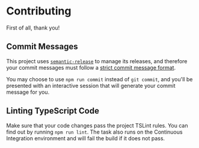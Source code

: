 # Contributing

First of all, thank you!

## Commit Messages

This project uses [`semantic-release`](https://github.com/semantic-release/semantic-release) to manage its releases, and therefore your commit messages must follow a [strict commit message format](https://github.com/semantic-release/semantic-release#default-commit-message-format).

You may choose to use `npm run commit` instead of `git commit`, and you'll be presented with an interactive session that will generate your commit message for you.

## Linting TypeScript Code

Make sure that your code changes pass the project TSLint rules. You can find out by running `npm run lint`. The task also runs on the Continuous Integration environment and will fail the build if it does not pass.
